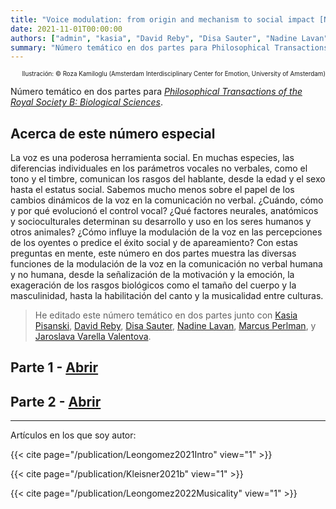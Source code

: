 ```yaml
---
title: "Voice modulation: from origin and mechanism to social impact [Número temático]"
date: 2021-11-01T00:00:00
authors: ["admin", "kasia", "David Reby", "Disa Sauter", "Nadine Lavan", "Marcus Perlman", "Jaroslava Varella Valentova"]
summary: "Número temático en dos partes para Philosophical Transactions of the Royal Society B: Biological Sciences."
---
```


<p style="text-align:right;font-size:70%;">Ilustración: © Roza Kamiloglu (Amsterdam Interdisciplinary Center for Emotion, University of Amsterdam)</p>

Número temático en dos partes para [*Philosophical Transactions of the Royal Society B: Biological Sciences*](https://royalsocietypublishing.org/journal/rstb).

## Acerca de este número especial

La voz es una poderosa herramienta social. En muchas especies, las diferencias individuales en los parámetros vocales no verbales, como el tono y el timbre, comunican los rasgos del hablante, desde la edad y el sexo hasta el estatus social. Sabemos mucho menos sobre el papel de los cambios dinámicos de la voz en la comunicación no verbal. ¿Cuándo, cómo y por qué evolucionó el control vocal? ¿Qué factores neurales, anatómicos y socioculturales determinan su desarrollo y uso en los seres humanos y otros animales? ¿Cómo influye la modulación de la voz en las percepciones de los oyentes o predice el éxito social y de apareamiento? Con estas preguntas en mente, este número en dos partes muestra las diversas funciones de la modulación de la voz en la comunicación no verbal humana y no humana, desde la señalización de la motivación y la emoción, la exageración de los rasgos biológicos como el tamaño del cuerpo y la masculinidad, hasta la habilitación del canto y la musicalidad entre culturas.

> He editado este número temático en dos partes junto con [Kasia Pisanski](/en/author/katarzyna-pisanski/), [David Reby](https://www.eneslab.com/david-reby), [Disa Sauter](https://www.uva.nl/en/profile/s/a/d.a.sauter/d.a.sauter.html?cb), [Nadine Lavan](https://scholar.google.co.uk/citations?user=CbhRL4UAAAAJ&hl=en), [Marcus Perlman](https://www.birmingham.ac.uk/staff/profiles/elal/perlman-marcus.aspx), y [Jaroslava Varella Valentova](https://www.ip.usp.br/site/jaroslava-varella-valentova/). 

## Parte 1 - [Abrir](https://royalsocietypublishing.org/toc/rstb/2021/376/1840)

## Parte 2 - [Abrir](https://royalsocietypublishing.org/toc/rstb/2022/377/1841)

__________

Artículos en los que soy autor:

{{< cite page="/publication/Leongomez2021Intro" view="1" >}}

{{< cite page="/publication/Kleisner2021b" view="1" >}}

{{< cite page="/publication/Leongomez2022Musicality" view="1" >}}
